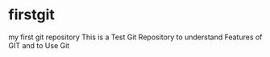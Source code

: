 # firstgit
my first git repository
This is a Test Git Repository to understand Features of GIT 
and to Use Git 
